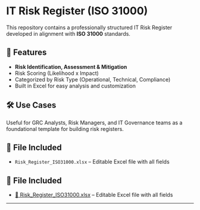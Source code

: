 # IT Risk Register (ISO 31000)

This repository contains a professionally structured IT Risk Register developed in alignment with **ISO 31000** standards.

## 📌 Features
- **Risk Identification, Assessment & Mitigation**
- Risk Scoring (Likelihood x Impact)
- Categorized by Risk Type (Operational, Technical, Compliance)
- Built in Excel for easy analysis and customization

## 🛠️ Use Cases
Useful for GRC Analysts, Risk Managers, and IT Governance teams as a foundational template for building risk registers.

## 📁 File Included
- `Risk_Register_ISO31000.xlsx` – Editable Excel file with all fields
## 📁 File Included
- [📄 Risk_Register_ISO31000.xlsx](Risk_Register_ISO31000.xlsx) – Editable Excel file with all fields

---

